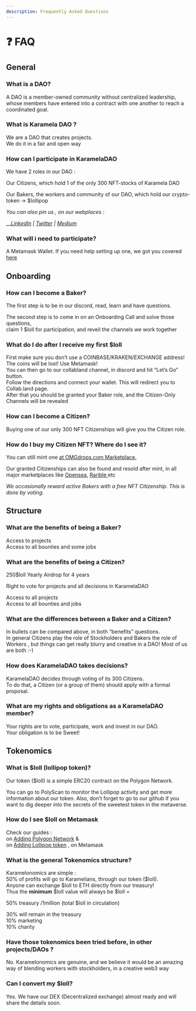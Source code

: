 ```yaml
---
description: Frequently Asked Questions
---
```


# ❓ FAQ

## General <a href="#_kgxto59o2u33" id="_kgxto59o2u33"></a>

### **What is a DAO?** <a href="#_276a7msbiqhv" id="_276a7msbiqhv"></a>

A DAO is a member-owned community without centralized leadership, whose members have entered into a contract with one another to reach a coordinated goal.

### **What is Karamela DAO ?** <a href="#_5cu8ag3optkf" id="_5cu8ag3optkf"></a>

We are a DAO that creates projects.\
We do it in a fair and open way

### **How can I participate in KaramelaDAO**

We have 2 roles in our DAO :

Our Citizens, which hold 1 of the only 300 NFT-stocks of Karamela DAO

Our Bakers, the workers and community of our DAO, which hold our crypto-token -> $lollipop

_You can also pin us , on our webplaces :_

__[_LinkedIn_](https://www.linkedin.com/mwlite/company/karameladao) _|_ [_Twitter_](https://twitter.com/karameladao) _|_ [_Medium_](https://mirror.xyz/karameladao.eth)

### What will i need to participate?&#x20;

A Metamask Wallet. If you need help setting up one, we got you covered [here](https://wiki.karameladao.com/guides/setting-up-metamask)

## Onboarding <a href="#_5lp0ulfan5ep" id="_5lp0ulfan5ep"></a>

### **How can I become a Baker?** <a href="#_stwxvvudx46b" id="_stwxvvudx46b"></a>

The first step is to be in our discord, read, learn and have questions.

The second step is to come in on an Onboarding Call and solve those questions,\
claim 1 $loll for participation, and reveil the channels we work together

### **What do I do after I receive my first $loll** <a href="#_z388gzwv900j" id="_z388gzwv900j"></a>

First make sure you don’t use a COINBASE/KRAKEN/EXCHANGE address! The coins will be lost! Use Metamask!\
You can then go to our collabland channel, in discord and hit “Let’s Go” button.\
Follow the directions and connect your wallet. This will redirect you to Collab.land page.\
After that you should be granted your Baker role, and the Citizen-Only Channels will be revealed

### **How can I become a Citizen?** <a href="#_si3w2ef566yd" id="_si3w2ef566yd"></a>

Buying one of our only 300 NFT Citizenships will give you the Citizen role.

### **How do I buy my Citizen NFT? Where do I see it?**

You can still mint one [at OMGdrops.com Marketplace.](https://omgdrops.com/karameladao/karameladao-nft-citizenship-first-builders\_XnrLpELhoy/)

Our granted Citizenships can also be found and resold after mint, in all major marketplaces like [Opensea](https://opensea.io/collection/omgdrops-v2?search%5Bquery%5D=karamela\&search%5BsortAscending%5D=true\&search%5BsortBy%5D=PRICE), [Rarible ](https://rarible.com/collection/0xf649802fb1c3b4ccea7468c3473915b09741b0e6/items)etc

_We occasionally reward active Bakers with a free NFT Citizenship. This is done by voting._

## Structure <a href="#_8c0ep6ibh91y" id="_8c0ep6ibh91y"></a>

### **What are the benefits of being a Baker?** <a href="#_x4cogxdtrtdp" id="_x4cogxdtrtdp"></a>

Access to projects\
Access to all bounties and some jobs

### **What are the benefits of being a Citizen?** <a href="#_nfj13s15f9ly" id="_nfj13s15f9ly"></a>

250$loll Yearly Airdrop for 4 years

Right to vote for projects and all decisions in KaramelaDAO

Access to all projects\
Access to all bounties and jobs

### **What are the differences between a Baker and a Citizen?** <a href="#_1bkmjt3p88q3" id="_1bkmjt3p88q3"></a>

In bullets can be compared above, in both “benefits” questions.\
In general Citizens play the role of Stockholders and Bakers the role of Workers , but things can get really blurry and creative in a DAO! Most of us are both :-)

### **How does KaramelaDAO takes decisions?** <a href="#_o8uo1q1z08cw" id="_o8uo1q1z08cw"></a>

KaramelaDAO decides through voting of its 300 Citizens.\
To do that, a Citizen (or a group of them) should apply with a formal proposal.

### **What are my rights and obligations as a KaramelaDAO member?** <a href="#_lb7v1sgdgibm" id="_lb7v1sgdgibm"></a>

Your rights are to vote, participate, work and invest in our DAO.\
Your obligation is to be Sweet!

## Tokenomics <a href="#_kyfj1d87x5hi" id="_kyfj1d87x5hi"></a>

### **What is $loll (lollipop token)?** <a href="#_6g5ca5sl0jhn" id="_6g5ca5sl0jhn"></a>

Our token ($loll) is a simple ERC20 contract on the Polygon Network.

You can go to PolyScan to monitor the Lollipop activity and get more information about our token. Also, don’t forget to go to our github if you want to dig deeper into the secrets of the sweetest token in the metaverse.

### **How do I see $loll on Metamask** <a href="#_9eb5j2welvvv" id="_9eb5j2welvvv"></a>

Check our guides :\
on [Adding Polygon Network](https://wiki.karameladao.com/guides/setting-up-metamask/adding-polygon-network) &\
on [Adding Lollipop token](https://wiki.karameladao.com/guides/setting-up-metamask/adding-polygon-network) , on Metamask

### **What is the general Tokenomics structure?** <a href="#_ta7x90xdhx0" id="_ta7x90xdhx0"></a>

Karamelonomics are simple :\
50% of profits will go to Karamelians, through our token ($loll).\
Anyone can exchange $loll to ETH directly from our treasury!\
Thus the **minimum** $loll value will always be $loll =

50% treasury /1million (total $loll in circulation)

30% will remain in the treasury\
10% marketing\
10% charity

### **Have those tokenomics been tried before, in other projects/DAOs ?** <a href="#_vsab5qrr1oe0" id="_vsab5qrr1oe0"></a>

No. Karamelonomics are genuine, and we believe it would be an amazing way of blending workers with stockholders, in a creative web3 way

### **Can I convert my $loll?** <a href="#_z93rko1i4apk" id="_z93rko1i4apk"></a>

Yes. We have our DEX (Decentralized exchange) almost ready and will share the details soon.

#### &#x20;<a href="#_21319yhhuklh" id="_21319yhhuklh"></a>
